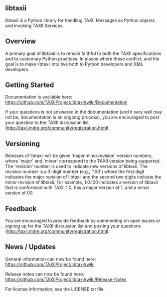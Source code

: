 libtaxii
--------

libtaxii is a Python library for handling TAXII Messages as Python objects and invoking TAXII Services.

## Overview

A primary goal of libtaxii is to remain faithful to both the TAXII specifications 
and to customary Python practices. In places where these conflict, and the goal is 
to make libtaxii intuitive both to Python developers and XML developers.

## Getting Started
Documentation is available here: https://github.com/TAXIIProject/libtaxii/wiki/Documentation


If your questions is not answered in the documentation (and it very well may not be, documentation is an ongoing process),
you are encouraged to post your question to the TAXII discussion list (http://taxii.mitre.org/community/registration.html).

## Versioning

Releases of libtaxii will be given 'major.minor.revision'
version numbers, where 'major' and 'minor' correspond to the TAXII version
being supported. The 'revision' number is used to indicate new versions of
libtaxii. The revision number is a 3-digit number (e.g., '100') where the first
digit indicates the major revision of libtaxii and the second two digits indicate the
minor revision of libtaxii. For example, 1.0.100 indicates a version of libtaxii that
is conformant with TAXII 1.0, has a major version of 1, and a minor version of 00.

## Feedback 
You are encouraged to provide feedback by commenting on open issues
or signing up for the TAXII discussion list and posting your questions 
(http://taxii.mitre.org/community/registration.html).

## News / Updates

General information can now be found here: https://github.com/TAXIIProject/libtaxii/wiki


Release notes can now be found here: https://github.com/TAXIIProject/libtaxii/wiki/Release-Notes

For license information, see the LICENSE.txt file.
